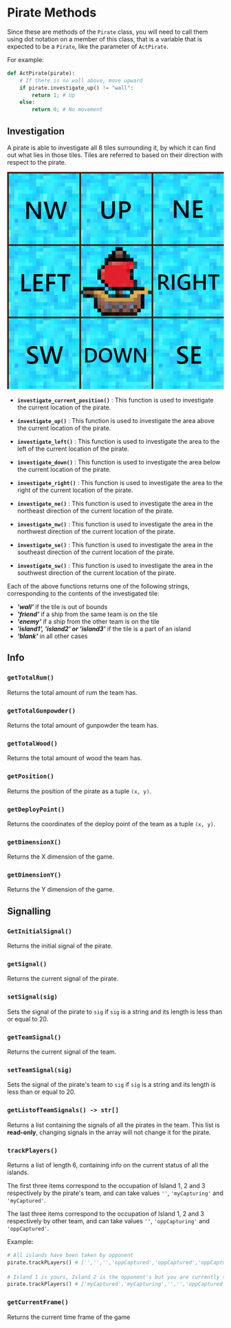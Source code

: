 # Pirate Methods

Since these are methods of the `Pirate` class, you will need to call them using dot notation on a member of this class, that is a variable that is expected to be a `Pirate`, like the parameter of `ActPirate`.

For example:
```py
def ActPirate(pirate):
    # If there is no wall above, move upward
    if pirate.investigate_up() != "wall":
        return 1; # Up
    else:
        return 0; # No movement
```

## Investigation

A pirate is able to investigate all 8 tiles surrounding it, by which it can find out what lies in those tiles.
Tiles are referred to based on their direction with respect to the pirate.

![The names used to refer to the tiles adjacent to the pirate](/docs/media/directions.jpg)

- **`investigate_current_position()`** : This function is used to investigate the current location of the pirate.

- **`investigate_up()`** : This function is used to investigate the area above the current location of the pirate.

- **`investigate_left()`** : This function is used to investigate the area to the left of the current location of the pirate.

- **`investigate_down()`** : This function is used to investigate the area below the current location of the pirate.

- **`investigate_right()`** : This function is used to investigate the area to the right of the current location of the pirate.

- **`investigate_ne()`** : This function is used to investigate the area in the northeast direction of the current location of the pirate.

- **`investigate_nw()`** : This function is used to investigate the area in the northwest direction of the current location of the pirate.

- **`investigate_se()`** : This function is used to investigate the area in the southeast direction of the current location of the pirate.

- **`investigate_sw()`** : This function is used to investigate the area in the southwest direction of the current location of the pirate.

Each of the above functions returns one of the following strings, corresponding to the contents of the investigated tile: 
- ***'wall'*** if the tile is out of bounds
- ***'friend'*** if a ship from the same team is on the tile
- ***'enemy'*** if a ship from the other team is on the tile
- ***'island1', 'island2' or 'island3'*** if the tile is a part of an island
- ***'blank'*** in all other cases

## Info

### `getTotalRum()`
Returns the total amount of rum the team has.

### `getTotalGunpowder()`
Returns the total amount of gunpowder the team has.

### `getTotalWood()`
Returns the total amount of wood the team has.

### `getPosition()`
Returns the position of the pirate as a tuple `(x, y)`. 

### `getDeployPoint()`
Returns the coordinates of the deploy point of the team as a tuple `(x, y)`.

### `getDimensionX()`
Returns the X dimension of the game.

### `getDimensionY()`
Returns the Y dimension of the game.

## Signalling

### `GetInitialSignal()`
Returns the initial signal of the pirate.

### `getSignal()`
Returns the current signal of the pirate.

### `setSignal(sig)`
Sets the signal of the pirate to `sig` if `sig` is a string and its length is less than or equal to 20.

### `getTeamSignal()`
Returns the current signal of the team.

### `setTeamSignal(sig)`
Sets the signal of the pirate's team to `sig` if `sig` is a string and its length is less than or equal to 20.

### `getListofTeamSignals() -> str[]`
Returns a list containing the signals of all the pirates in the team.
This list is **read-only**, changing signals in the array will not change it for the pirate.

### `trackPlayers()`
Returns a list of length 6, containing info on the current status of all the islands.

The first three items correspond to the occupation of Island 1, 2 and 3 respectively by the pirate's team, and can take values `''`, `'myCapturing'` and `'myCaptured'`.

The last three items correspond to the occupation of Island 1, 2 and 3 respectively by other team, and can take values `''`, `'oppCapturing'` and `'oppCaptured'`.

Example:
```py
# All islands have been taken by opponent
pirate.trackPLayers() # ['','','','oppCaptured','oppCaptured','oppCaptured']

# Island 1 is yours, Island 2 is the opponent's but you are currently trying to capture it
pirate.trackPlayers() # ['myCaptured','myCapturing','','','oppCaptured','']
```

### `getCurrentFrame()`
Returns the current time frame of the game